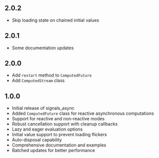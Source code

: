 ## 2.0.2

- Skip loading state on chained initial values

## 2.0.1

- Some documentation updates

## 2.0.0

- Add `restart` method to `ComputedFuture`
- Add `ComputedStream` class

## 1.0.0

- Initial release of signals_async
- Added `ComputedFuture` class for reactive asynchronous computations
- Support for reactive and non-reactive modes
- Robust cancellation support with cleanup callbacks
- Lazy and eager evaluation options
- Initial value support to prevent loading flickers
- Auto-disposal capability
- Comprehensive documentation and examples
- Batched updates for better performance
